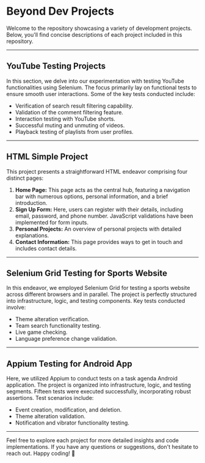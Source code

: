 # Beyond Dev Projects

Welcome to the repository showcasing a variety of development projects. Below, you'll find concise descriptions of each project included in this repository.

---

## YouTube Testing Projects

In this section, we delve into our experimentation with testing YouTube functionalities using Selenium. The focus primarily lay on functional tests to ensure smooth user interactions. Some of the key tests conducted include:

- Verification of search result filtering capability.
- Validation of the comment filtering feature.
- Interaction testing with YouTube shorts.
- Successful muting and unmuting of videos.
- Playback testing of playlists from user profiles.

---

## HTML Simple Project

This project presents a straightforward HTML endeavor comprising four distinct pages:

1. **Home Page:** This page acts as the central hub, featuring a navigation bar with numerous options, personal information, and a brief introduction.
2. **Sign Up Form:** Here, users can register with their details, including email, password, and phone number. JavaScript validations have been implemented for form inputs.
3. **Personal Projects:** An overview of personal projects with detailed explanations.
4. **Contact Information:** This page provides ways to get in touch and includes contact details.

---

## Selenium Grid Testing for Sports Website

In this endeavor, we employed Selenium Grid for testing a sports website across different browsers and in parallel. The project is perfectly structured into infrastructure, logic, and testing components. Key tests conducted involve:

- Theme alteration verification.
- Team search functionality testing.
- Live game checking.
- Language preference change validation.

---

## Appium Testing for Android App

Here, we utilized Appium to conduct tests on a task agenda Android application. The project is organized into infrastructure, logic, and testing segments. Fifteen tests were executed successfully, incorporating robust assertions. Test scenarios include:

- Event creation, modification, and deletion.
- Theme alteration validation.
- Notification and vibrator functionality testing.

---

Feel free to explore each project for more detailed insights and code implementations. If you have any questions or suggestions, don't hesitate to reach out. Happy coding! 🚀
